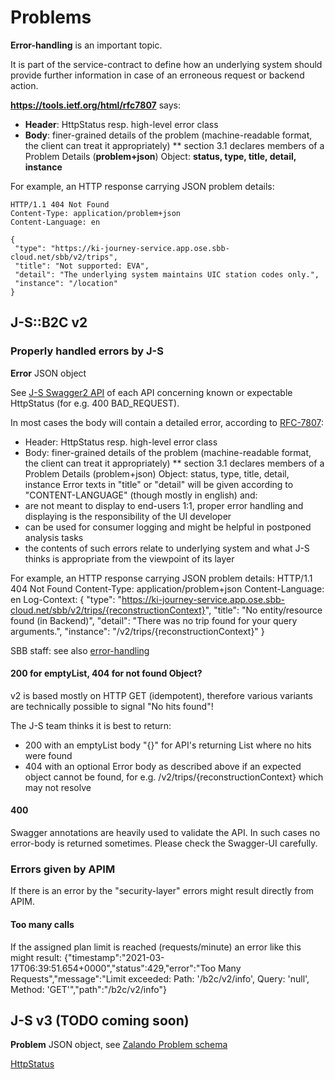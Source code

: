 # Problems
**Error-handling** is an important topic.

It is part of the service-contract to define how an underlying system should provide further information in case of an erroneous request or backend action.

**https://tools.ietf.org/html/rfc7807** says:
* **Header**: HttpStatus resp. high-level error class
* **Body**:  finer-grained details of the problem (machine-readable format, the client can treat it appropriately)
** section 3.1 declares members of a Problem Details (**problem+json**) Object: **status, type, title, detail, instance**

For example, an HTTP response carrying JSON problem details:

    HTTP/1.1 404 Not Found
    Content-Type: application/problem+json
    Content-Language: en
    
    {
     "type": "https://ki-journey-service.app.ose.sbb-cloud.net/sbb/v2/trips",
     "title": "Not supported: EVA",
     "detail": "The underlying system maintains UIC station codes only.",
     "instance": "/location"
    }

## J-S::B2C v2
### Properly handled errors by J-S
**Error** JSON object

See [J-S Swagger2 API](https://developer.sbb.ch/apis/journey-service/documentation) of each API concerning known or expectable HttpStatus (for e.g. 400 BAD_REQUEST).

In most cases the body will contain a detailed error, according to [RFC-7807](https://tools.ietf.org/html/rfc7807):
* Header: HttpStatus resp. high-level error class
* Body: finer-grained details of the problem (machine-readable format, the client can treat it appropriately) ** section 3.1 declares members of a Problem Details (problem+json) Object: status, type, title, detail, instance
Error texts in "title" or "detail" will be given according to "CONTENT-LANGUAGE" (though mostly in english) and:
* are not meant to display to end-users 1:1, proper error handling and displaying is the responsibility of the UI developer
* can be used for consumer logging and might be helpful in postponed analysis tasks
* the contents of such errors relate to underlying system and what J-S thinks is appropriate from the viewpoint of its layer

For example, an HTTP response carrying JSON problem details:
    HTTP/1.1 404 Not Found
    Content-Type: application/problem+json
    Content-Language: en
    Log-Context: <your value replied>
    {
      "type": "https://ki-journey-service.app.ose.sbb-cloud.net/sbb/v2/trips/{reconstructionContext}",
      "title": "No entity/resource found (in Backend)",
      "detail": "There was no trip found for your query arguments.",
      "instance": "/v2/trips/{reconstructionContext}"
    }

SBB staff: see also [error-handling](https://code.sbb.ch/projects/KI_FAHRPLAN/repos/journey-service/browse/journey-service-b2c/V2_Error-Handling.md)

#### 200 for emptyList, 404 for not found Object?
v2 is based mostly on HTTP GET (idempotent), therefore various variants are technically possible to signal "No hits found"!

The J-S team thinks it is best to return:
* 200 with an emptyList body "{}" for API's returning List<T> where no hits were found
* 404 with an optional Error body as described above if an expected object cannot be found, for e.g. /v2/trips/{reconstructionContext} which may not resolve

#### 400
Swagger annotations are heavily used to validate the API. In such cases no error-body is returned sometimes. Please check the Swagger-UI carefully.

### Errors given by APIM
If there is an error by the "security-layer" errors might result directly from APIM.

#### Too many calls
If the assigned plan limit is reached (requests/minute) an error like this might result:
    {"timestamp":"2021-03-17T06:39:51.654+0000","status":429,"error":"Too Many Requests","message":"Limit exceeded: Path: '/b2c/v2/info', Query: 'null', Method: 'GET'","path":"/b2c/v2/info"}

## J-S v3 (TODO coming soon)
**Problem** JSON object, see [Zalando Problem schema](https://opensource.zalando.com/problem/schema.yaml)

[HttpStatus](https://opensource.zalando.com/restful-api-guidelines/#150)
